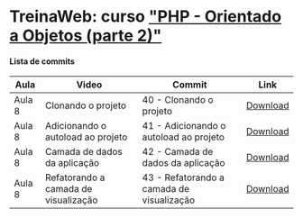# TreinaWeb: curso ["PHP - Orientado a Objetos (parte 2)"](https://www.treinaweb.com.br/curso/php-orientado-a-objetos-parte2)

#### Lista de commits
Aula | Video | Commit | Link 
------ | ------ | ------ | ------ 
Aula 8 | Clonando o projeto | 40 - Clonando o projeto | [Download](https://github.com/treinaweb/php-oo-projeto-final/archive/450a11002a736a2a956bde66cc36615102bfb1f7.zip) 
Aula 8 | Adicionando o autoload ao projeto | 41 - Adicionando o autoload ao projeto | [Download](https://github.com/treinaweb/php-oo-projeto-final/archive/765bb636c53213ced9826eab7250855ad299b235.zip) 
Aula 8 | Camada de dados da aplicação | 42 - Camada de dados da aplicação | [Download](https://github.com/treinaweb/php-oo-projeto-final/archive/bfa5a0d34c11454987592ee52396693b869bc4e3.zip) 
Aula 8 | Refatorando a camada de visualização | 43 - Refatorando a camada de visualização | [Download](https://github.com/treinaweb/php-oo-projeto-final/archive/3469d8078033410008c1e18409f638a03c77bb51.zip) 
